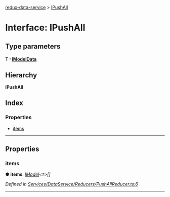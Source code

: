 [redux-data-service](../README.md) > [IPushAll](../interfaces/ipushall.md)

# Interface: IPushAll

## Type parameters
#### T :  [IModelData](imodeldata.md)
## Hierarchy

**IPushAll**

## Index

### Properties

* [items](ipushall.md#items)

---

## Properties

<a id="items"></a>

###  items

**● items**: *[IModel](imodel.md)<`T`>[]*

*Defined in [Services/DataService/Reducers/PushAllReducer.ts:6](https://github.com/Rediker-Software/redux-data-service/blob/2eee607/src/Services/DataService/Reducers/PushAllReducer.ts#L6)*

___

